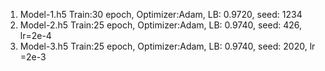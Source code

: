 1. Model-1.h5 Train:30 epoch, Optimizer:Adam, LB: 0.9720, seed: 1234
2. Model-2.h5 Train:25 epoch, Optimizer:Adam, LB: 0.9740, seed: 426, lr=2e-4
3. Model-3.h5 Train:25 epoch, Optimizer:Adam, LB: 0.9740, seed: 2020, lr =2e-3

